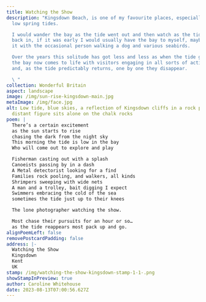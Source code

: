 ```yaml
---
title: Watching the Show
description: "Kingsdown Beach, is one of my favourite places, especially during
  low spring tides.

  I would wander the bay as the tide went out and then watch as the tide came
  back in, if it was early I would usually have the bay to myself, maybe sharing
  it with the occasional person walking a dog and various seabirds.

  Over the years this solitude has got less and less as when the tide goes out
  the bay now comes to life with visitors engaging in all sorts of activities
  and, as the tide predictably returns, one by one they disappear.

  \ "
collection: Wonderful Britain
aspect: landscape
image: /img/sun-rise-kingsdown-main.jpg
metaImage: /img/face.jpg
alt: Low tide, blue skies, a reflection of Kingsdown cliffs in a rock pool, a
  distant figure sits alone on the chalk rocks
poem: |
  There’s a certain excitement
  as the sun starts to rise 
  chasing the dark from the night sky
  This morning the tide is low in the bay
  Who will come out to explore and play

  Fisherman casting out with a splash
  Canoeists passing by in a dash
  A Metal detectorist looking for a find
  Families rock pooling, and walkers, all kinds
  Shrimpers sweeping with wide nets
  A man and a trolley, bait digging I expect
  Swimmers embracing the cold of the sea
  sometimes the tide just up to their knees

  The lone photographer watching the show.

  Most chase their pursuits for an hour or so…
  as the tide reappears most pack up and go.
alignPoemLeft: false
removePostcardPadding: false
address: |-
  Watching the Show
  Kingsdown
  Kent
  UK
stamp: /img/watching-the-show-kingsdown-stamp-1-1-.png
showStampInPreview: true
author: Caroline Whitehouse
date: 2023-08-13T07:00:56.627Z
---
```

